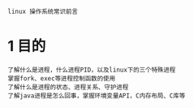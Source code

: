 ``` 
linux 操作系统常识前言
```
# 1 目的
``` 
了解什么是进程，什么进程PID，以及linux下的三个特殊进程
掌握fork、exec等进程控制函数的使用
了解什么是进程的状态、进程关系、守护进程
了解java进程是怎么回事，掌握环境变量API，C内存布局、C库等
```